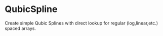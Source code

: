 # QubicSpline
Create simple Qubic Splines with direct lookup for regular (log,linear,etc.) spaced arrays.
